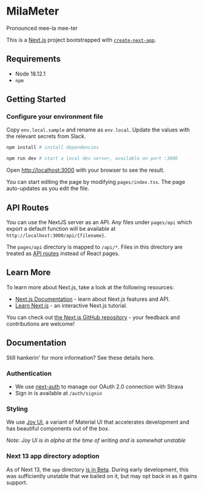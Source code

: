 # MilaMeter

Pronounced mee-la mee-ter

This is a [Next.js](https://nextjs.org/) project bootstrapped with [`create-next-app`](https://github.com/vercel/next.js/tree/canary/packages/create-next-app).

## Requirements

- Node 18.12.1
- `npm`

## Getting Started

### Configure your environment file

Copy `env.local.sample` and rename as `env.local`. Update the values with the relevant secrets from Slack.

```sh
npm install # install dependencies

npm run dev # start a local dev server, available on port :3000
```

Open [http://localhost:3000](http://localhost:3000) with your browser to see the result.

You can start editing the page by modifying `pages/index.tsx`. The page auto-updates as you edit the file.

## API Routes

You can use the NextJS server as an API. Any files under `pages/api` which export a default function will be available at `http://localhost:3000/api/{filename}`.

The `pages/api` directory is mapped to `/api/*`. Files in this directory are treated as [API routes](https://nextjs.org/docs/api-routes/introduction) instead of React pages.

## Learn More

To learn more about Next.js, take a look at the following resources:

- [Next.js Documentation](https://nextjs.org/docs) - learn about Next.js features and API.
- [Learn Next.js](https://nextjs.org/learn) - an interactive Next.js tutorial.

You can check out [the Next.js GitHub repository](https://github.com/vercel/next.js/) - your feedback and contributions are welcome!

## Documentation

Still hankerin' for more information? See these details here.

### Authentication

* We use [next-auth](https://next-auth.js.org/) to manage our OAuth 2.0 connection with Strava
* Sign in is available at `/auth/signin`

### Styling

We use [Joy UI](https://mui.com/joy-ui/getting-started/overview/), a variant of Material UI that accelerates development and has beautiful components out of the box.

_Note: Joy UI is in alpha at the time of writing and is somewhat unstable_

### Next 13 app directory adoption
As of Next 13, the `app` directory [is in Beta](https://beta.nextjs.org/docs/getting-started). During early development, this was sufficiently unstable that we bailed on it, but may opt back in as it gains support.